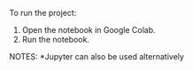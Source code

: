 To run the project:

1. Open the notebook in Google Colab.
2. Run the notebook.

NOTES:
*Jupyter can also be used alternatively
